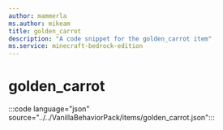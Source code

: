 ```yaml
---
author: mammerla
ms.author: mikeam
title: golden_carrot
description: "A code snippet for the golden_carrot item"
ms.service: minecraft-bedrock-edition
---
```


# golden_carrot

:::code language="json" source="../../VanillaBehaviorPack/items/golden_carrot.json":::
